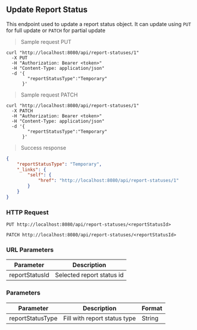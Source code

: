 ## Update Report Status

This endpoint used to update a report status object. It can update using <code>PUT</code> for full update or <code>PATCH</code> for partial update

> Sample request PUT

```shell
curl "http://localhost:8080/api/report-statuses/1"
  -X PUT
  -H "Authorization: Bearer <token>"
  -H "Content-Type: application/json"
  -d '{
        "reportStatusType":"Temporary"
      }'
```

> Sample request PATCH

```shell
curl "http://localhost:8080/api/report-statuses/1"
  -X PATCH
  -H "Authorization: Bearer <token>"
  -H "Content-Type: application/json"
  -d '{
        "reportStatusType":"Temporary"
      }'
```

> Success response

```json
{
    "reportStatusType": "Temporary",
    "_links": {
        "self": {
            "href": "http://localhost:8080/api/report-statuses/1"
        }
    }
}
```

### HTTP Request

`PUT http://localhost:8080/api/report-statuses/<reportStatusId>`

`PATCH http://localhost:8080/api/report-statuses/<reportStatusId>`

### URL Parameters

Parameter | Description
--------- | -----------
reportStatusId | Selected report status id

### Parameters

Parameter | Description | Format 
--------- | ----------- | ------ 
reportStatusType | Fill with report status type | String
